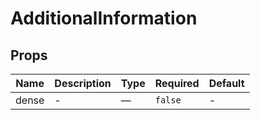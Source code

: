 # AdditionalInformation

## Props

<!-- @vuese:AdditionalInformation:props:start -->
|Name|Description|Type|Required|Default|
|---|---|---|---|---|
|dense|-|—|`false`|-|

<!-- @vuese:AdditionalInformation:props:end -->


